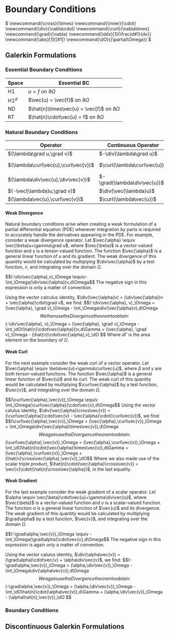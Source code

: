 # Boundary Conditions

$
\newcommand{\cross}{\times}
\newcommand{\inner}{\cdot}
\newcommand{\div}{\nabla\cdot}
\newcommand{\curl}{\nabla\times}
\newcommand{\grad}{\nabla}
\newcommand{\ddx}[1]{\frac\{d#1}\{dx}}
\newcommand{\abs}[1]{|#1|}
\newcommand{\dO}{{\partial\Omega}}
$

## Galerkin Formulations

### Essential Boundary Conditions

| Space   | Essential BC                                            |
|---------|---------------------------------------------------------|
|  H1     | $u = f$ on $\partial\Omega$                             |
|  H1$^d$ | $\vec\{u} = \vec\{f}$ on $\partial\Omega$               |
|  ND     | $\hat\{n}\times\vec\{u} = \vec\{f}$ on $\partial\Omega$ |
|  RT     | $\hat\{n}\cdot\vec\{u} = f$ on $\partial\Omega$         |


### Natural Boundary Conditions

| Operator | Continuous Operator | Natural BC |
|------|----------|---|
| $(\lambda\grad u,\grad v)$ | $-\div(\lambda\grad u)$ | $\hat\{n}\cdot(\lambda\grad u)=f$ on $\dO$|
| $(\lambda\curl\vec\{u},\curl\vec\{v})$ | $\curl(\lambda\curl\vec\{u})$ | $\hat\{n}\cross(\lambda\curl\vec\{u})=\vec\{f}$ on $\dO$|
| $(\lambda\div\vec\{u},\div\vec\{v})$   | $-\grad(\lambda\div\vec\{u})$| $\lambda\div\vec\{u}=f$ on $\dO$ |
| $(-\vec\{\lambda}u,\grad v)$                   | $\div(\vec\{\lambda}u)$ | $\hat\{n}\cdot\vec\{\lambda}u = f$ on $\dO$ |
|$(\lambda\vec\{u},\curl\vec\{v})$ | $\curl(\lambda\vec\{u})$| $\hat\{n}\cross(\lambda\vec\{u})=f$ on $\dO$ |

#### Weak Divergence
Natural boundary conditions arise when creating a weak formulation of a partial differential equation (PDE) whenever integration by parts is required to accurately handle the derivatives appearing in the PDE.  For example, consider a weak divergence operator.  Let $\vec\{\alpha} \equiv \vec\{\beta}u+\gamma\grad u$, where $\vec\{\beta}$ is a vector-valued function and $\gamma$ is a tensor-valued function.  The function $\vec\{\alpha}$ is a general linear function of $u$ and its gradient.  The weak divergence of this quantity would be calculated by multiplying $\div\vec\{\alpha}$ by a test function, $v$, and integrating over the domain $\Omega$.

$$(-\div\vec\{\alpha},v)\_\Omega
\equiv-\int_\Omega(\div\vec\{\alpha})v\,d\Omega$$
The negative sign in this expression is only a matter of convention.

Using the vector calculus identity, $\div(\vec\{\alpha}v) = (\div\vec\{\alpha})v + \vec\{\alpha}\cdot\grad v$, we find:
$$(-\div\vec\{\alpha}, v)\_\Omega = (\vec\{\alpha}, \grad v)\_\Omega - \int_\Omega\div(\vec\{\alpha}v)\,d\Omega$$
We then use the Divergence theorem to obtain:
$$(-\div\vec\{\alpha}, v)\_\Omega =
(\vec\{\alpha}, \grad v)\_\Omega - \int_\dO(\hat\{n}\cdot\vec\{\alpha}))v\,d\Gamma =
(\vec\{\alpha}, \grad v)\_\Omega - (\hat\{n}\cdot\vec\{\alpha},v)\_\dO $$
Where $d\Gamma$ is the area element on the boundary of $\Omega$.

#### Weak Curl

For the next example consider the weak curl of a vector operator.  Let $\vec\{\alpha} \equiv \beta\vec\{u}+\gamma\curl\vec\{u}$, where $\beta$ and $\gamma$ are both tensor-valued functions. The function $\vec\{\alpha}$ is a general linear function of $\vec\{u}$ and its curl.  The weak curl of this quantity would be calculated by multiplying $\curl\vec\{\alpha}$ by a test function, $\vec\{v}$, and integrating over the domain $\Omega$.

$$(\curl\vec\{\alpha},\vec\{v})\_\Omega \equiv
\int_\Omega(\curl\vec\{\alpha})\cdot\vec\{v}\,d\Omega$$
Using the vector calulus identity, $\div(\vec\{\alpha}\cross\vec\{v}) = (\curl\vec\{\alpha})\cdot\vec\{v} - \vec\{\alpha}\cdot(\curl\vec\{v})$, we find: 
$$(\curl\vec\{\alpha},\vec\{v})\_\Omega =
(\vec\{\alpha},\curl\vec\{v})\_\Omega +
\int_\Omega\div(\vec\{\alpha}\times\vec\{v})\,d\Omega$$
We again use the Divergence theorem to obtain:
$$(\curl\vec\{\alpha},\vec\{v})\_\Omega =
(\vec\{\alpha},\curl\vec\{v})\_\Omega +
\int_\dO\hat\{n}\cdot(\vec\{\alpha}\times\vec\{v})\,d\Gamma =
(\vec\{\alpha},\curl\vec\{v})\_\Omega + (\hat\{n}\cross\vec\{\alpha},\vec\{v})\_\dO$$
Where we also made use of the scalar triple product, $\hat\{n}\cdot(\vec\{\alpha}\cross\vec\{v}) = \vec\{v}\cdot(\hat\{n}\cross\vec\{\alpha})$, in the last equality.

#### Weak Gradient

For the last example consider the weak gradient of a scalar operator.  Let $\alpha \equiv \vec\{\beta}\cdot\vec\{u}+\gamma\div\vec\{u}$, where $\vec\{\beta}$ is a vector-valued function and $\gamma$ is a scalar-valued function. The function $\alpha$ is a general linear function of $\vec\{u}$ and its divergence.  The weak gradient of this quantity would be calculated by multiplying $\grad\alpha$ by a test function, $\vec\{v}$, and integrating over the domain $\Omega$.

$$(-\grad\alpha,\vec\{v})\_\Omega \equiv
-\int_\Omega(\grad\alpha)\cdot\vec\{v}\,d\Omega$$
The negative sign in this expression is again only a matter of convention.

Using the vector calulus identity, $\div(\alpha\vec\{v}) = (\grad\alpha)\cdot\vec\{v} + \alpha\div\vec\{v}$, we find: 
$$(-\grad\alpha,\vec\{v})\_\Omega =
(\alpha,\div\vec\{v})\_\Omega -
\int_\Omega\div(\alpha\vec\{v})\,d\Omega$$
We again use the Divergence theorem to obtain:
$$(-\grad\alpha,\vec\{v})\_\Omega =
(\alpha,\div\vec\{v})\_\Omega -
\int_\dO\hat\{n}\cdot(\alpha\vec\{v})\,d\Gamma =
(\alpha,\div\vec\{v})\_\Omega -
(\alpha\hat\{n},\vec\{v})\_\dO
$$

###  Boundary Conditions

## Discontinuous Galerkin Formulations

<script type="text/x-mathjax-config">MathJax.Hub.Config({TeX: {equationNumbers: {autoNumber: "all"}}, tex2jax: {inlineMath: [['$','$']]}});</script>
<script type="text/javascript" src="https://cdnjs.cloudflare.com/ajax/libs/mathjax/2.7.2/MathJax.js?config=TeX-AMS_HTML"></script>
